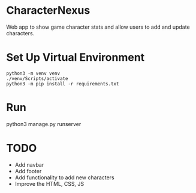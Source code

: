 # CharacterNexus
Web app to show game character stats and allow users to add and update characters.

# Set Up Virtual Environment

    python3 -m venv venv
    ./venv/Scripts/activate
    python3 -m pip install -r requirements.txt

# Run
python3 manage.py runserver

# TODO
- Add navbar
- Add footer
- Add functionality to add new characters
- Improve the HTML, CSS, JS
